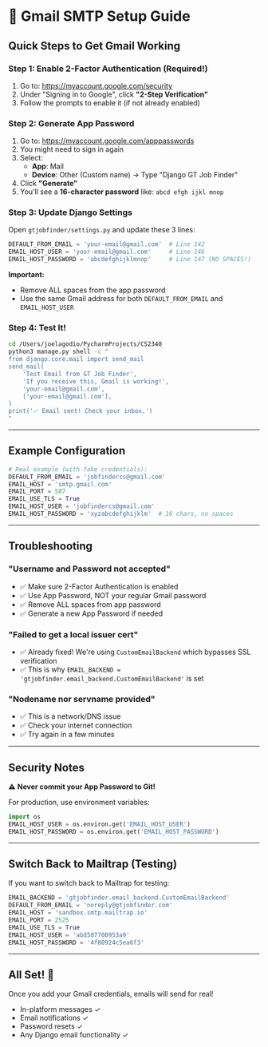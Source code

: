 # 📧 Gmail SMTP Setup Guide

## Quick Steps to Get Gmail Working

### Step 1: Enable 2-Factor Authentication (Required!)

1. Go to: https://myaccount.google.com/security
2. Under "Signing in to Google", click **"2-Step Verification"**
3. Follow the prompts to enable it (if not already enabled)

### Step 2: Generate App Password

1. Go to: https://myaccount.google.com/apppasswords
2. You might need to sign in again
3. Select:
   - **App**: Mail
   - **Device**: Other (Custom name) → Type "Django GT Job Finder"
4. Click **"Generate"**
5. You'll see a **16-character password** like: `abcd efgh ijkl mnop`

### Step 3: Update Django Settings

Open `gtjobfinder/settings.py` and update these 3 lines:

```python
DEFAULT_FROM_EMAIL = 'your-email@gmail.com'  # Line 142
EMAIL_HOST_USER = 'your-email@gmail.com'     # Line 146
EMAIL_HOST_PASSWORD = 'abcdefghijklmnop'     # Line 147 (NO SPACES!)
```

**Important:** 
- Remove ALL spaces from the app password
- Use the same Gmail address for both `DEFAULT_FROM_EMAIL` and `EMAIL_HOST_USER`

### Step 4: Test It!

```bash
cd /Users/joelagodio/PycharmProjects/CS2340
python3 manage.py shell -c "
from django.core.mail import send_mail
send_mail(
    'Test Email from GT Job Finder',
    'If you receive this, Gmail is working!',
    'your-email@gmail.com',
    ['your-email@gmail.com'],
)
print('✅ Email sent! Check your inbox.')
"
```

---

## Example Configuration

```python
# Real example (with fake credentials):
DEFAULT_FROM_EMAIL = 'jobfindercs@gmail.com'
EMAIL_HOST = 'smtp.gmail.com'
EMAIL_PORT = 587
EMAIL_USE_TLS = True
EMAIL_HOST_USER = 'jobfindercs@gmail.com'
EMAIL_HOST_PASSWORD = 'xyzabcdefghijklm'  # 16 chars, no spaces
```

---

## Troubleshooting

### "Username and Password not accepted"
- ✅ Make sure 2-Factor Authentication is enabled
- ✅ Use App Password, NOT your regular Gmail password
- ✅ Remove ALL spaces from app password
- ✅ Generate a new App Password if needed

### "Failed to get a local issuer cert"
- ✅ Already fixed! We're using `CustomEmailBackend` which bypasses SSL verification
- ✅ This is why `EMAIL_BACKEND = 'gtjobfinder.email_backend.CustomEmailBackend'` is set

### "Nodename nor servname provided"
- ✅ This is a network/DNS issue
- ✅ Check your internet connection
- ✅ Try again in a few minutes

---

## Security Notes

⚠️ **Never commit your App Password to Git!**

For production, use environment variables:
```python
import os
EMAIL_HOST_USER = os.environ.get('EMAIL_HOST_USER')
EMAIL_HOST_PASSWORD = os.environ.get('EMAIL_HOST_PASSWORD')
```

---

## Switch Back to Mailtrap (Testing)

If you want to switch back to Mailtrap for testing:

```python
EMAIL_BACKEND = 'gtjobfinder.email_backend.CustomEmailBackend'
DEFAULT_FROM_EMAIL = 'noreply@gtjobfinder.com'
EMAIL_HOST = 'sandbox.smtp.mailtrap.io'
EMAIL_PORT = 2525
EMAIL_USE_TLS = True
EMAIL_HOST_USER = 'abd587700953a9'
EMAIL_HOST_PASSWORD = '4f80924c5ea6f3'
```

---

## All Set! 🎉

Once you add your Gmail credentials, emails will send for real!
- In-platform messages ✓
- Email notifications ✓
- Password resets ✓
- Any Django email functionality ✓

